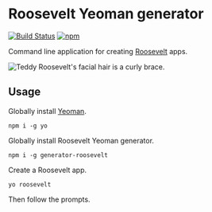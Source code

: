 Roosevelt Yeoman generator
===

[![Build Status](https://travis-ci.org/kethinov/generator-roosevelt.svg?branch=master)](https://travis-ci.org/kethinov/generator-roosevelt) [![npm](https://img.shields.io/npm/v/generator-roosevelt.svg)](https://www.npmjs.com/package/generator-roosevelt)

Command line application for creating [Roosevelt](https://github.com/kethinov/roosevelt) apps.

![Teddy Roosevelt's facial hair is a curly brace.](https://raw.github.com/kethinov/mkroosevelt/master/sampleApp/statics/images/teddy.jpg "Teddy Roosevelt's facial hair is a curly brace.")

Usage
---

Globally install [Yeoman](http://yeoman.io).

```
npm i -g yo
```

Globally install Roosevelt Yeoman generator.

```
npm i -g generator-roosevelt
```

Create a Roosevelt app.

```
yo roosevelt
```

Then follow the prompts.
